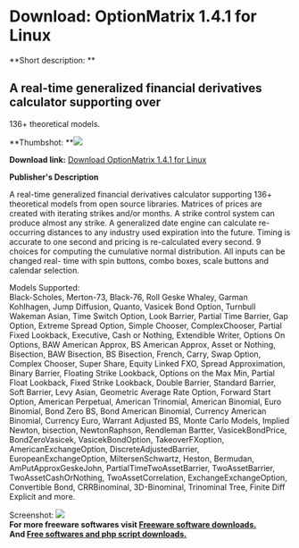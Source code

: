 # Download: OptionMatrix 1.4.1 for Linux

**Short description: **

## A real-time generalized financial derivatives calculator supporting over
136+ theoretical models.

  
**Thumbshot: **![](http://www.freewarefiles.com/screenshot/optionmatrix_md.gif)   
  
**Download link:** [Download OptionMatrix 1.4.1 for Linux](http://freesoftwares.boysofts.com/OptionMatrix-Linux_program_64244.html)  
  

**Publisher's Description**  
  

A real-time generalized financial derivatives calculator supporting 136+
theoretical models from open source libraries. Matrices of prices are created
with iterating strikes and/or months. A strike control system can produce
almost any strike. A generalized date engine can calculate re-occurring
distances to any industry used expiration into the future. Timing is accurate
to one second and pricing is re-calculated every second. 9 choices for
computing the cumulative normal distribution. All inputs can be changed real-
time with spin buttons, combo boxes, scale buttons and calendar selection.  
  
Models Supported:  
Black-Scholes, Merton-73, Black-76, Roll Geske Whaley, Garman Kohlhagen, Jump
Diffusion, Quanto, Vasicek Bond Option, Turnbull Wakeman Asian, Time Switch
Option, Look Barrier, Partial Time Barrier, Gap Option, Extreme Spread Option,
Simple Chooser, ComplexChooser, Partial Fixed Lookback, Executive, Cash or
Nothing, Extendible Writer, Options On Options, BAW American Approx, BS
American Approx, Asset or Nothing, Bisection, BAW Bisection, BS Bisection,
French, Carry, Swap Option, Complex Chooser, Super Share, Equity Linked FXO,
Spread Approximation, Binary Barrier, Floating Strike Lookback, Options on the
Max Min, Partial Float Lookback, Fixed Strike Lookback, Double Barrier,
Standard Barrier, Soft Barrier, Levy Asian, Geometric Average Rate Option,
Forward Start Option, American Perpetual, American Trinomial, American
Binomial, Euro Binomial, Bond Zero BS, Bond American Binomial, Currency
American Binomial, Currency Euro, Warrant Adjusted BS, Monte Carlo Models,
Implied Newton, bisection, NewtonRaphson, Rendleman Bartter, VasicekBondPrice,
BondZeroVasicek, VasicekBondOption, TakeoverFXoption, AmericanExchangeOption,
DiscreteAdjustedBarrier, EuropeanExchangeOption, MiltersenSchwartz, Heston,
Bermudan, AmPutApproxGeskeJohn, PartialTimeTwoAssetBarrier, TwoAssetBarrier,
TwoAssetCashOrNothing, TwoAssetCorrelation, ExchangeExchangeOption,
Convertible Bond, CRRBinominal, 3D-Binominal, Trinominal Tree, Finite Diff
Explicit and more.

  
  
Screenshot: ![](http://www.freewarefiles.com/screenshot/optionmatrix.gif)  
**For more freeware softwares visit [Freeware software downloads.](http://freesoftwares.boysofts.com/)**   
**And [Free softwares and php script downloads.](http://www.boysofts.com/)**

